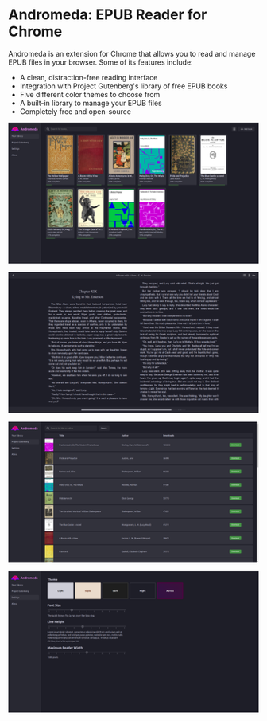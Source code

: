 # Andromeda: EPUB Reader for Chrome

Andromeda is an extension for Chrome that allows you to read and manage EPUB files in your browser. Some of its features include:

* A clean, distraction-free reading interface
* Integration with Project Gutenberg's library of free EPUB books
* Five different color themes to choose from
* A built-in library to manage your EPUB files
* Completely free and open-source

![Library](./images/image1.png)

![Reader in use](./images/image3.png)

![Project Gutenberg integration](./images/image2.png)

![Settings](./images/image4.png)